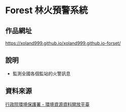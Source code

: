 # Forest 林火預警系統

## 作品網址
https://xoland999.github.io/xoland999.github.io-forset/

## 說明
 * 監測全國各個監站的火警訊息


## 資料來源
[行政院環境保護署 - 環境資源資料開放平臺](https://opendata.epa.gov.tw/Data/Contents/AQI/)
